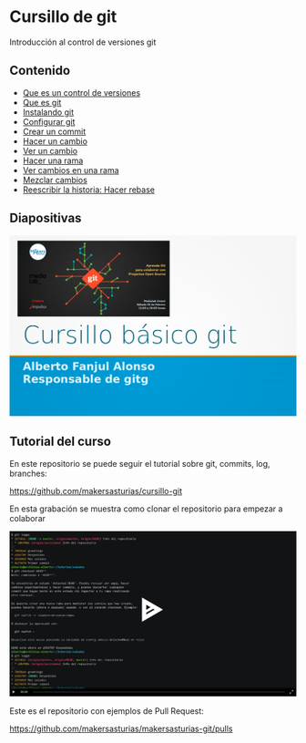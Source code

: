 # Cursillo de git

Introducción al control de versiones git

## Contenido

- [Que es un control de versiones](control-versiones.md)
- [Que es git](git.md)
- [Instalando git](instalar.md)
- [Configurar git](config.md)
- [Crear un commit](crear-commit.md)
- [Hacer un cambio](segundo-commit.md)
- [Ver un cambio](diff.md)
- [Hacer una rama](crear-rama.md)
- [Ver cambios en una rama](diff-ramas.md)
- [Mezclar cambios](merge.md)
- [Reescribir la historia: Hacer rebase](rebase.md)

## Diapositivas

[![diapositivas](etc/cursillo-git.png)](etc/cursillo-git.pdf)

## Tutorial del curso

En este repositorio se puede seguir el tutorial sobre git, commits, log, branches:

https://github.com/makersasturias/cursillo-git

En esta grabación se muestra como clonar el repositorio para empezar a colaborar

[![grabación terminal](etc/asciinema-clonar.png)](https://asciinema.org/a/F7RXyZT0DU9GOjJITVNn7Nz2b)

Este es el repositorio con ejemplos de Pull Request:

https://github.com/makersasturias/makersasturias-git/pulls

